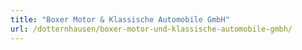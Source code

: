 ```yaml
---
title: "Boxer Motor & Klassische Automobile GmbH"
url: /dotternhausen/boxer-motor-und-klassische-automobile-gmbh/
---
```

